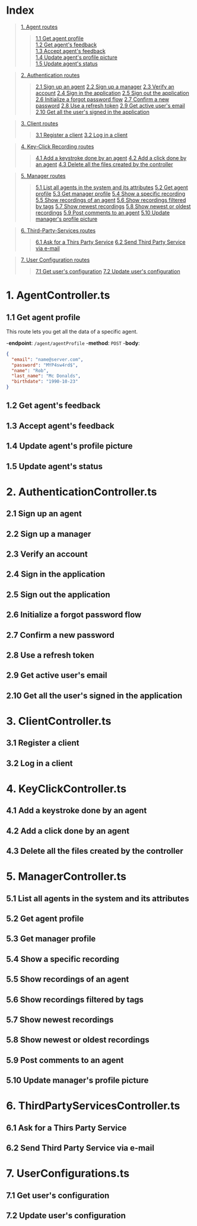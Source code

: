 # Index

  >[1. Agent routes](#1-agentcontrollerts)  
  >>[1.1 Get agent profile](#11-get-agent-profile)  
  >>[1.2 Get agent's feedback](#12-get-agents-feedback)  
  >>[1.3 Accept agent's feedback](#13-accept-agents-feedback)  
  >>[1.4 Update agent's profile picture](#14-update-agents-profile-picture)  
  >>[1.5 Update agent's status](#15-update-agents-status)  

  >[2. Authentication routes](#2-authenticationcontrollerts)
  >>[2.1 Sign up an agent](#21-sign-up-an-agent)
  >>[2.2 Sign up a manager](#22-sign-up-a-manager)
  >>[2.3 Verify an account](#23-verify-an-account)
  >>[2.4 Sign in the application](#24-sign-in-the-application)
  >>[2.5 Sign out the application](#25-sign-out-the-application)
  >>[2.6 Initialize a forgot password flow](#26-initialize-a-forgot-password-flow)
  >>[2.7 Confirm a new password](#27-confirm-a-new-password)
  >>[2.8 Use a refresh token](#28-use-a-refresh-token)
  >>[2.9 Get active user's email](#29-get-active-users-email)
  >>[2.10 Get all the user's signed in the application](#210-get-all-the-users-signed-in-the-application)

  >[3. Client routes](#3-clientcontrollerts)
  >>[3.1 Register a client](#31-register-a-client)
  >>[3.2 Log in a client](#32-log-in-a-client)

  >[4. Key-Click Recording routes](#4-keyclickcontrollerts)
  >>[4.1 Add a keystroke done by an agent](#41-add-a-keystroke-done-by-an-agent)
  >>[4.2 Add a click done by an agent](#42-add-a-click-done-by-an-agent)
  >>[4.3 Delete all the files created by the controller](#43-delete-all-the-files-created-by-the-controller)

  >[5. Manager routes](#5-managercontrollerts)
  >>[5.1 List all agents in the system and its attributes](#51-list-all-agents-in-the-system-and-its-attributes)
  >>[5.2 Get agent profile](#52-get-agent-profile)
  >>[5.3 Get manager profile](#53-get-manager-profile)
  >>[5.4 Show a specific recording](#54-show-a-specific-recording)
  >>[5.5 Show recordings of an agent](#55-show-recordings-of-an-agent)
  >>[5.6 Show recordings filtered by tags](#56-show-recordings-filtered-by-tags)
  >>[5.7 Show newest recordings](#57-show-newest-recordings)
  >>[5.8 Show newest or oldest recordings](#58-show-newest-or-oldest-recordings)
  >>[5.9 Post comments to an agent](#59-post-comments-to-an-agent)
  >>[5.10 Update manager's profile picture](#510-update-managers-profile-picture)

  >[6. Third-Party-Services routes](#6-thirdpartyservicescontrollerts)
  >>[6.1 Ask for a Thirs Party Service](#61-ask-for-a-thirs-party-service)
  >>[6.2 Send Third Party Service via e-mail](#62-send-third-party-service-via-e-mail)

  >[7. User Configuration routes](#7-userconfigurationsts)
  >>[7.1 Get user's configuration](#71-get-users-configuration)
  >>[7.2 Update user's configuration](#72-update-users-configuration)

# 1. AgentController.ts
  ## 1.1 Get agent profile
  
  This route lets you get all the data of a specific agent.
  
  -**endpoint**: `/agent/agentProfile`
  -**method**: `POST`
  -**body**:
  ```json
  {
	"email": "name@server.com",
	"password": "MYP4sw4rd$",
	"name": "Rob",
	"last_name": "Mc Donalds",
	"birthdate": "1990-10-23"
  }
  ```

  ## 1.2 Get agent's feedback
  ## 1.3 Accept agent's feedback
  ## 1.4 Update agent's profile picture
  ## 1.5 Update agent's status

# 2. AuthenticationController.ts
  ## 2.1 Sign up an agent
  ## 2.2 Sign up a manager
  ## 2.3 Verify an account
  ## 2.4 Sign in the application
  ## 2.5 Sign out the application
  ## 2.6 Initialize a forgot password flow
  ## 2.7 Confirm a new password
  ## 2.8 Use a refresh token
  ## 2.9 Get active user's email
  ## 2.10 Get all the user's signed in the application

# 3. ClientController.ts
  ## 3.1 Register a client 
  ## 3.2 Log in a client

# 4. KeyClickController.ts
  ## 4.1 Add a keystroke done by an agent
  ## 4.2 Add a click done by an agent
  ## 4.3 Delete all the files created by the controller

# 5. ManagerController.ts
  ## 5.1 List all agents in the system and its attributes
  ## 5.2 Get agent profile
  ## 5.3 Get manager profile
  ## 5.4 Show a specific recording 
  ## 5.5 Show recordings of an agent
  ## 5.6 Show recordings filtered by tags
  ## 5.7 Show newest recordings
  ## 5.8 Show newest or oldest recordings
  ## 5.9 Post comments to an agent
  ## 5.10 Update manager's profile picture

# 6. ThirdPartyServicesController.ts
  ## 6.1 Ask for a Thirs Party Service
  ## 6.2 Send Third Party Service via e-mail

# 7. UserConfigurations.ts
  ## 7.1 Get user's configuration
  ## 7.2 Update user's configuration